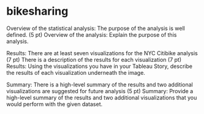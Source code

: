 # bikesharing

Overview of the statistical analysis:
The purpose of the analysis is well defined. (5 pt)
Overview of the analysis: Explain the purpose of this analysis.

Results:
There are at least seven visualizations for the NYC Citibike analysis (7 pt)
There is a description of the results for each visualization (7 pt)
Results: Using the visualizations you have in your Tableau Story, describe the results of each visualization underneath the image.


Summary:
There is a high-level summary of the results and two additional visualizations are suggested for future analysis (5 pt)
Summary: Provide a high-level summary of the results and two additional visualizations that you would perform with the given dataset.
